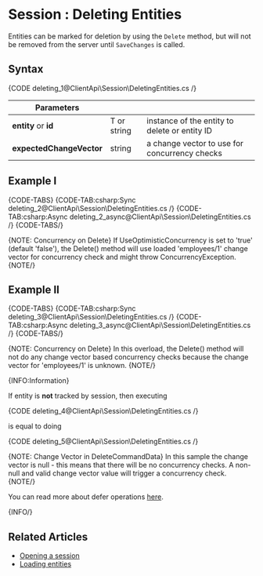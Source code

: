 # Session : Deleting Entities

Entities can be marked for deletion by using the `Delete` method, but will not be removed from the server until `SaveChanges` is called.

## Syntax

{CODE deleting_1@ClientApi\Session\DeletingEntities.cs /}

| Parameters | | |
| ------------- | ------------- | ----- |
| **entity** or **id** | T or string | instance of the entity to delete or entity ID |
| **expectedChangeVector** | string | a change vector to use for concurrency checks |

## Example I

{CODE-TABS}
{CODE-TAB:csharp:Sync deleting_2@ClientApi\Session\DeletingEntities.cs /}
{CODE-TAB:csharp:Async deleting_2_async@ClientApi\Session\DeletingEntities.cs /}
{CODE-TABS/}

{NOTE: Concurrency on Delete}
If UseOptimisticConcurrency is set to 'true' (default 'false'), the Delete() method will use loaded 'employees/1' change vector for concurrency check and might throw ConcurrencyException.
{NOTE/}

## Example II

{CODE-TABS}
{CODE-TAB:csharp:Sync deleting_3@ClientApi\Session\DeletingEntities.cs /}
{CODE-TAB:csharp:Async deleting_3_async@ClientApi\Session\DeletingEntities.cs /}
{CODE-TABS/}

{NOTE: Concurrency on Delete}
In this overload, the Delete() method will not do any change vector based concurrency checks because the change vector for 'employees/1' is unknown.
{NOTE/}

{INFO:Information}

If entity is **not** tracked by session, then executing

{CODE deleting_4@ClientApi\Session\DeletingEntities.cs /}

is equal to doing

{CODE deleting_5@ClientApi\Session\DeletingEntities.cs /}

{NOTE: Change Vector in DeleteCommandData}
In this sample the change vector is null - this means that there will be no concurrency checks. A non-null and valid change vector value will trigger a concurrency check. 
{NOTE/}

You can read more about defer operations [here](./how-to/defer-operations).

{INFO/}

## Related Articles

- [Opening a session](./opening-a-session)  
- [Loading entities](./loading-entities)  
